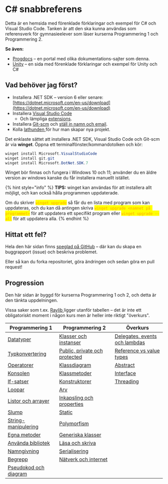 # C# snabbreferens

Detta är en hemsida med förenklade förklaringar och exempel för C# och Visual Studio Code. Tanken är att den ska kunna användas som referensverk för gymnasieelever som läser kurserna Programmering 1 och Programmering 2.

**Se även:**

* [Progdocs](http://127.0.0.1:5000/s/t567cGmgFsbOXYO6QFYM/) – en portal med olika dokumentations-sajter som denna.
* [Unity](http://127.0.0.1:5000/s/-MJTeBJlEweD3YcPwKkg/) – en sida med förenklade förklaringar och exempel för Unity och C#

## Vad behöver jag först?

* Installera .NET SDK – version 6 eller senare: [https://dotnet.microsoft.com/en-us/download](https://dotnet.microsoft.com/en-us/download)
* Installera [Visual Studio Code](mjukvara/visual-studio-code/)&#x20;
  * Och lämpliga [extensions](mjukvara/visual-studio-code/extensions.md).
* Installera [Git-scm](mjukvara/git-and-github/) och [ställ in namn och email](mjukvara/git-and-github/#foersta-gangen-efter-ny-git-installation).
* Kolla [lathunden ](lathund-skapa-projekt.md)för hur man skapar nya projekt.

Det enklaste sättet att installera .NET SDK, Visual Studio Code och Git-scm är via **winget**. Öppna ett terminalfönster/kommandotolken och kör:

```powershell
winget install Microsoft.VisualStudioCode
winget install git.git
winget install Microsoft.DotNet.SDK.7
```

Winget bör finnas och fungera i Windows 10 och 11; använder du en äldre version av windows kanske du får installera manuellt istället.

{% hint style="info" %}
**TIPS:** winget kan användas för att installera allt möjligt, och kan också hålla programmen uppdaterade.

Om du skriver <mark style="color:orange;">`winget upgrade`</mark> så får du en lista med program som kan uppdateras, och du kan då antingen skriva <mark style="color:orange;">`winget upgrade <namnet på programmet>`</mark> för att uppdatera ett specifikt program eller <mark style="color:orange;">`winget upgrade --all`</mark> för att uppdatera alla.
{% endhint %}

## Hittat ett fel?

Hela den här sidan finns [speglad på GitHub](https://github.com/krank/csharp-ref) – där kan du skapa en buggrapport (issue) och beskriva problemet.

Eller så kan du forka repositoriet, göra ändringen och sedan göra en pull request!

## Progression

Den här sidan är byggd för kurserna Programmering 1 och 2, och detta är den tänkta uppdelningen.

Vissa saker som t.ex. [Raylib ](annat/raylib/)ligger utanför tabellen – det är inte ett obligatoriskt moment i någon kurs men är heller inte riktigt "överkurs".

| Programmering 1                                                 | Programmering 2                                                                                | Överkurs                                                               |
| --------------------------------------------------------------- | ---------------------------------------------------------------------------------------------- | ---------------------------------------------------------------------- |
| [Datatyper](grundlaeggande/datatyper/)                          | [Klasser och instanser](klasser-och-objektorientering/klasser-och-instanser.md)                | [Delegates, events och lambdas](grundlaeggande/delegates.md)           |
| [Typkonvertering](grundlaeggande/typkonvertering.md)            | [Public, private och protected](klasser-och-objektorientering/public-private-och-protected.md) | [Reference vs value types](grundlaeggande/reference-vs-value-types.md) |
| [Operatorer](grundlaeggande/operatorer.md)                      | [Klassdiagram](klasser-och-objektorientering/klassdiagram.md)                                  | [Abstract](klasser-och-objektorientering/abstract.md)                  |
| [Konsolen](grundlaeggande/konsollen-console.md)                 | [Klassmetoder](klasser-och-objektorientering/klassmetoder.md)                                  | [Interface](klasser-och-objektorientering/interface.md)                |
| [If-satser](grundlaeggande/if-satser.md)                        | [Konstruktorer](klasser-och-objektorientering/kontruktorer.md)                                 | [Threading](annat/threading/)                                          |
| [Loopar](grundlaeggande/loopar.md)                              | [Arv](klasser-och-objektorientering/arv.md)                                                    |                                                                        |
| [Listor och arrayer](grundlaeggande/listor-och-arrayer.md)      | [Inkapsling och properties](klasser-och-objektorientering/inkapsling-och-properties.md)        |                                                                        |
| [Slump](grundlaeggande/slump.md)                                | [Static](klasser-och-objektorientering/static.md)                                              |                                                                        |
| [String-manipulering](grundlaeggande/string-manipulering.md)    | [Polymorfism](klasser-och-objektorientering/polymorfism/)                                      |                                                                        |
| [Egna metoder](grundlaeggande/egna-metoder.md)                  | [Generiska klasser](klasser-och-objektorientering/generiska-klasser.md)                        |                                                                        |
| [Använda bibliotek](grundlaeggande/anvaenda-bibliotek-using.md) | [Läsa och skriva](filhantering/laesa-och-skriva.md)                                            |                                                                        |
| [Namngivning](grundlaeggande/namngivning.md)                    | [Serialisering](filhantering/serialisering-.../)                                               |                                                                        |
| [Begrepp](grundlaeggande/begrepp.md)                            | [Nätverk och internet](annat/naetverk-och-internet-.../)                                       |                                                                        |
| [Pseudokod och diagram](annat/pseudokod-och-diagram.md)         |                                                                                                |                                                                        |
